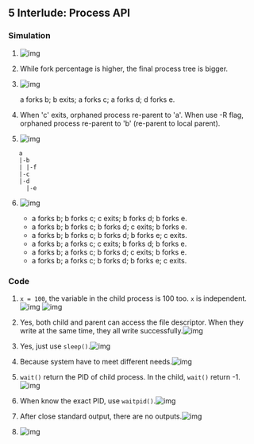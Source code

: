 ## 5 Interlude: Process API

### Simulation

1.  ![img](./images/1.png)

2.  While fork percentage is higher, the final process tree is bigger.

3.  ![img](./images/2.png)

    a forks b; b exits; a forks c; a forks d; d forks e.

4.  When 'c' exits, orphaned process re-parent to 'a'. When use -R flag, orphaned process re-parent to 'b' (re-parent to local parent).

5.  ![img](./images/3.png)

```
   a
   |-b
   | |-f
   |-c
   |-d
     |-e
```

6.  ![img](./images/4.png)

    - a forks b; b forks c; c exits; b forks d; b forks e.
    - a forks b; b forks c; b forks d; c exits; b forks e.
    - a forks b; b forks c; b forks d; b forks e; c exits.
    - a forks b; a forks c; c exits; b forks d; b forks e.
    - a forks b; a forks c; b forks d; c exits; b forks e.
    - a forks b; a forks c; b forks d; b forks e; c exits.

### Code

1. `x = 100`, the variable in the child process is 100 too. `x` is independent.![img](./images/5.png) ![img](./images/6.png)
2. Yes, both child and parent can access the file descriptor. When they write at the same time, they all write successfully.![img](./images/7.png)

3. Yes, just use `sleep()`.![img](./images/8.png)

4. Because system have to meet different needs.![img](./images/9.png)

5. `wait()` return the PID of child process. In the child, `wait()` return -1.![img](./images/10.png)

6. When know the exact PID, use `waitpid()`.![img](./images/11.png)

7. After close standard output, there are no outputs.![img](./images/12.png)

8. ![img](./images/13.png)
